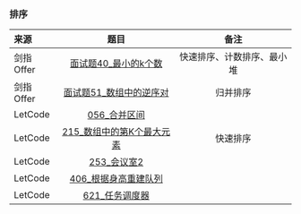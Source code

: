 ### 排序
来源|题目|备注|
:---|:---:|:---:|
剑指Offer|[面试题40_最小的k个数](JianZhiOffer/面试题40_最小的k个数.py)|快速排序、计数排序、最小堆|
剑指Offer|[面试题51_数组中的逆序对](JianZhiOffer/面试题51_数组中的逆序对.py)|归并排序|
LetCode|[056_合并区间](Leetcode/056_合并区间.py)||
LetCode|[215_数组中的第K个最大元素](Leetcode/215_数组中的第K个最大元素.py)|快速排序|
LetCode|[253_会议室2](Leetcode/253_会议室2.py)||
LetCode|[406_根据身高重建队列](Leetcode/406_根据身高重建队列.py)||
LetCode|[621_任务调度器](Leetcode/621_任务调度器.py)||

